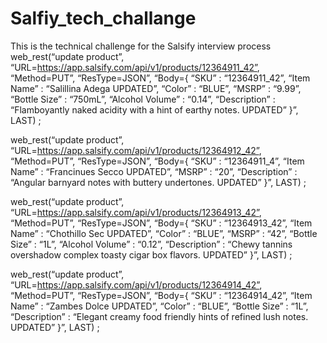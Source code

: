 # Salfiy_tech_challange
This is the technical challenge for the Salsify interview process
web_rest(“update product”,
“URL=https://app.salsify.com/api/v1/products/12364911_42”,
“Method=PUT”,
“ResType=JSON”,
“Body={
		“SKU” : “12364911_42”,
		“Item Name” : “Salillina Adega UPDATED”,
		“Color” : “BLUE”,
		“MSRP” : “9.99”,
		“Bottle Size” : “750mL”,
		“Alcohol Volume” : “0.14”,
		“Description” : “Flamboyantly naked acidity with a hint of earthy notes. UPDATED”
	}”,
LAST) ;

web_rest(“update product”,
“URL=https://app.salsify.com/api/v1/products/12364912_42”,
“Method=PUT”,
“ResType=JSON”,
“Body={
		“SKU” : “12364911_4”,
		“Item Name” : “Francinues Secco UPDATED”,
		“MSRP” : “20”,
		“Description” : “Angular barnyard notes with buttery undertones. UPDATED”
	}”,
LAST) ;

web_rest(“update product”,
“URL=https://app.salsify.com/api/v1/products/12364913_42”,
“Method=PUT”,
“ResType=JSON”,
“Body={
		“SKU” : “12364913_42”,
		“Item Name” : “Chothillo Sec UPDATED”,
		“Color” : “BLUE”,
		“MSRP” : “42”,
		“Bottle Size” : “1L”,
		“Alcohol Volume” : “0.12”,
		“Description” : “Chewy tannins overshadow complex toasty cigar box flavors. UPDATED”
	}”,
LAST) ;

web_rest(“update product”,
“URL=https://app.salsify.com/api/v1/products/12364914_42”,
“Method=PUT”,
“ResType=JSON”,
“Body={
		“SKU” : “12364914_42”,
		“Item Name” : “Zambes Dolce UPDATED”,
		“Color” : “BLUE”,
		“Bottle Size” : “1L”,
		“Description” : “Elegant creamy food friendly hints of refined lush notes. UPDATED”
	}”,
LAST) ;
